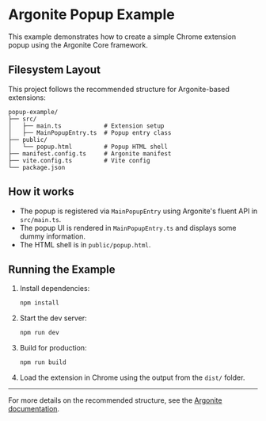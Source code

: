 # Argonite Popup Example

This example demonstrates how to create a simple Chrome extension popup using the Argonite Core framework.

## Filesystem Layout

This project follows the recommended structure for Argonite-based extensions:

```
popup-example/
├── src/
│   ├── main.ts            # Extension setup
│   ├── MainPopupEntry.ts  # Popup entry class
├── public/
│   └── popup.html         # Popup HTML shell
├── manifest.config.ts     # Argonite manifest
├── vite.config.ts         # Vite config
└── package.json
```

## How it works

- The popup is registered via `MainPopupEntry` using Argonite's fluent API in `src/main.ts`.
- The popup UI is rendered in `MainPopupEntry.ts` and displays some dummy information.
- The HTML shell is in `public/popup.html`.

## Running the Example

1. Install dependencies:
   ```sh
   npm install
   ```
2. Start the dev server:
   ```sh
   npm run dev
   ```
3. Build for production:
   ```sh
   npm run build
   ```
4. Load the extension in Chrome using the output from the `dist/` folder.

---

For more details on the recommended structure, see the [Argonite documentation](../../argonite-core/docs/05-filesystem.md).

